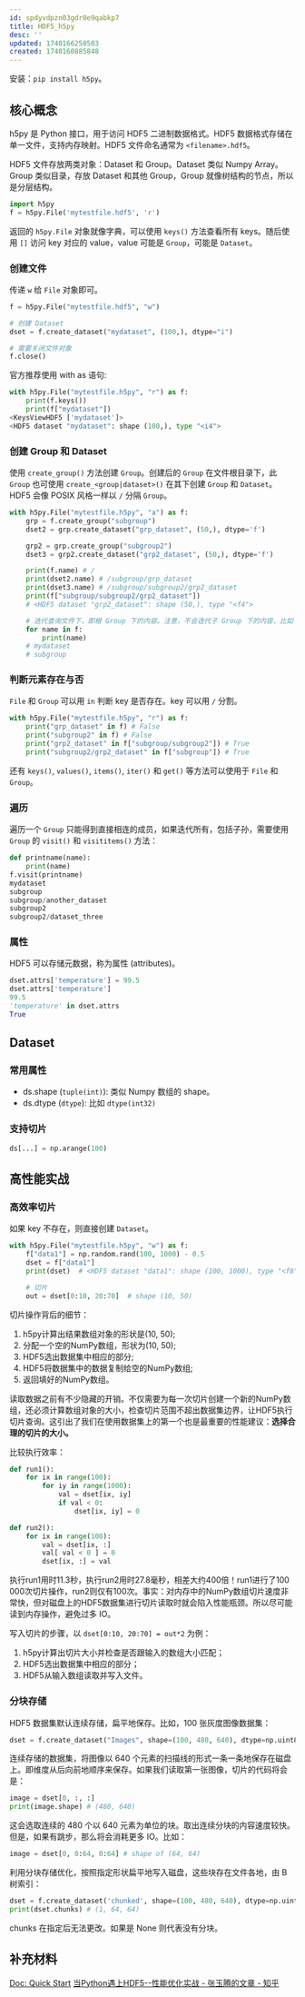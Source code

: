 ```yaml
---
id: spdyvdpzn03gdr0e9qabkp7
title: HDF5_h5py
desc: ''
updated: 1740166250503
created: 1740160885848
---
```


安装：`pip install h5py`。

## 核心概念
h5py 是 Python 接口，用于访问 HDF5 二进制数据格式。HDF5 数据格式存储在单一文件，支持内存映射。HDF5 文件命名通常为 `<filename>.hdf5`。

HDF5 文件存放两类对象：Dataset 和 Group。Dataset 类似 Numpy Array。Group 类似目录，存放 Dataset 和其他 Group，Group 就像树结构的节点，所以是分层结构。

```py
import h5py
f = h5py.File('mytestfile.hdf5', 'r')
```
返回的 `h5py.File` 对象就像字典，可以使用 `keys()` 方法查看所有 keys。随后使用 `[]` 访问 key 对应的 value，value 可能是 `Group`，可能是 `Dataset`。

### 创建文件
传递 `w` 给 `File` 对象即可。

```py
f = h5py.File("mytestfile.hdf5", "w")

# 创建 Dataset
dset = f.create_dataset("mydataset", (100,), dtype="i")

# 需要关闭文件对象
f.close()
```

官方推荐使用 with as 语句:
```py
with h5py.File("mytestfile.h5py", "r") as f:
    print(f.keys())
    print(f["mydataset"])
<KeysViewHDF5 ['mydataset']>
<HDF5 dataset "mydataset": shape (100,), type "<i4">
```

### 创建 Group 和 Dataset
使用 `create_group()` 方法创建 `Group`。创建后的 `Group` 在文件根目录下，此 `Group` 也可使用 `create_<group|dataset>()` 在其下创建 `Group` 和 `Dataset`。HDF5 会像 POSIX 风格一样以 `/` 分隔 `Group`。

```py
with h5py.File("mytestfile.h5py", "a") as f:
    grp = f.create_group("subgroup")
    dset2 = grp.create_dataset("grp_dataset", (50,), dtype='f')

    grp2 = grp.create_group("subgroup2")
    dset3 = grp2.create_dataset("grp2_dataset", (50,), dtype='f')

    print(f.name) # /
    print(dset2.name) # /subgroup/grp_dataset
    print(dset3.name) # /subgroup/subgroup2/grp2_dataset
    print(f["subgroup/subgroup2/grp2_dataset"])
    # <HDF5 dataset "grp2_dataset": shape (50,), type "<f4">

    # 迭代查询文件下，即根 Group 下的内容。注意，不会迭代子 Group 下的内容，比如 subgroup2
    for name in f:
        print(name)
    # mydataset
    # subgroup
```

### 判断元素存在与否
`File` 和 `Group` 可以用 `in` 判断 key 是否存在。key 可以用 `/` 分割。
```py
with h5py.File("mytestfile.h5py", "r") as f:
    print("grp_dataset" in f) # False
    print("subgroup2" in f) # False
    print("grp2_dataset" in f["subgroup/subgroup2"]) # True
    print("subgroup2/grp2_dataset" in f["subgroup"]) # True
```

还有 `keys()`, `values()`, `items()`, `iter()` 和 `get()` 等方法可以使用于 `File` 和 `Group`。

### 遍历
遍历一个 `Group` 只能得到直接相连的成员，如果迭代所有，包括子孙，需要使用 `Group` 的 `visit()` 和 `visititems()` 方法：
```py
def printname(name):
    print(name)
f.visit(printname)
mydataset
subgroup
subgroup/another_dataset
subgroup2
subgroup2/dataset_three
```

### 属性
HDF5 可以存储元数据，称为属性 (attributes)。

```py
dset.attrs['temperature'] = 99.5
dset.attrs['temperature']
99.5
'temperature' in dset.attrs
True
```

## Dataset
### 常用属性
- ds.shape (`tuple(int)`): 类似 Numpy 数组的 shape。
- ds.dtype (`dtype`): 比如 `dtype(int32)`


### 支持切片
```py
ds[...] = np.arange(100)
```

## 高性能实战
### 高效率切片
如果 key 不存在，则直接创建 `Dataset`。

```py
with h5py.File("mytestfile.h5py", "w") as f:
    f["data1"] = np.random.rand(100, 1000) - 0.5
    dset = f["data1"]
    print(dset)  # <HDF5 dataset "data1": shape (100, 1000), type "<f8">

    # 切片
    out = dset[0:10, 20:70]  # shape (10, 50)
```

切片操作背后的细节：
1. h5py计算出结果数组对象的形状是(10, 50);
2. 分配一个空的NumPy数组，形状为(10, 50);
3. HDF5选出数据集中相应的部分;
4. HDF5将数据集中的数据复制给空的NumPy数组;
5. 返回填好的NumPy数组。

读取数据之前有不少隐藏的开销。不仅需要为每一次切片创建一个新的NumPy数组，还必须计算数组对象的大小，检查切片范围不超出数据集边界，让HDF5执行切片查询。这引出了我们在使用数据集上的第一个也是最重要的性能建议：**选择合理的切片的大小。**

比较执行效率：
```py
def run1():
    for ix in range(100):
        for iy in range(1000):
            val = dset[ix, iy]
            if val < 0:
                dset[ix, iy] = 0

def run2():
    for ix in range(100):
        val = dset[ix, :]
        val[ val < 0 ] = 0
        dset[ix, :] = val
```

执行run1用时11.3秒，执行run2用时27.8毫秒，相差大约400倍！run1进行了100 000次切片操作，run2则仅有100次。事实：对内存中的NumPy数组切片速度非常快，但对磁盘上的HDF5数据集进行切片读取时就会陷入性能瓶颈。所以尽可能读到内存操作，避免过多 IO。

写入切片的步骤，以 `dset[0:10, 20:70] = out*2` 为例：
1. h5py计算出切片大小并检查是否跟输入的数组大小匹配；
2. HDF5选出数据集中相应的部分；
3. HDF5从输入数组读取并写入文件。

### 分块存储
HDF5 数据集默认连续存储，扁平地保存。比如，100 张灰度图像数据集：

```py
dset = f.create_dataset("Images", shape=(100, 480, 640), dtype=np.uint8)
```

连续存储的数据集，将图像以 640 个元素的扫描线的形式一条一条地保存在磁盘上。即维度从后向前地顺序来保存。如果我们读取第一张图像，切片的代码将会是：
```py
image = dset[0, :, :]
print(image.shape) # (480, 640)
```

这会选取连续的 480 个以 640 元素为单位的块。取出连续分块的内容速度较快。但是，如果有跳步，那么将会消耗更多 IO。比如：
```py
image = dset[0, 0:64, 0:64] # shape of (64, 64)
```

利用分块存储优化，按照指定形状扁平地写入磁盘，这些块存在文件各地，由 B 树索引：
```py
dset = f.create_dataset('chunked', shape=(100, 480, 640), dtype=np.uint8, chunks=(1, 64, 64))
print(dset.chunks) # (1, 64, 64)
```

chunks 在指定后无法更改。如果是 None 则代表没有分块。

## 补充材料
[Doc: Quick Start](https://docs.h5py.org/en/latest/quick.html)
[当Python遇上HDF5--性能优化实战 - 张玉腾的文章 - 知乎](https://zhuanlan.zhihu.com/p/34405536)
